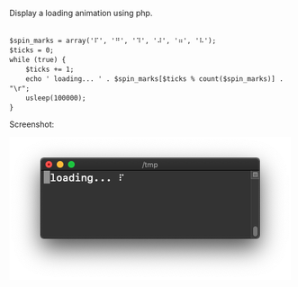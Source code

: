 <p>Display a loading animation using php.</p>

<code name="php">
$spin_marks = array('⠏', '⠛', '⠹', '⠼', '⠶', '⠧');
$ticks = 0;
while (true) {
    $ticks += 1;
    echo ' loading... ' . $spin_marks[$ticks % count($spin_marks)] . "\r";
    usleep(100000);
}
</code>

<p>Screenshot:</p>
<img alt="" src="/img/uploads/2019-08/php-loading-animation.png" />